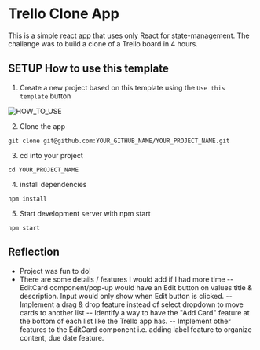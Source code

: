 # Trello Clone App

This is a simple react app that uses only React for state-management.
The challange was to build a clone of a Trello board in 4 hours.

## SETUP How to use this template

1. Create a new project based on this template using the `Use this template` button

![HOW_TO_USE](https://user-images.githubusercontent.com/20372832/77003323-70966180-695d-11ea-8abe-b362d57135f3.gif)

2. Clone the app

```
git clone git@github.com:YOUR_GITHUB_NAME/YOUR_PROJECT_NAME.git
```

3. cd into your project

```
cd YOUR_PROJECT_NAME
```

4. install dependencies

```
npm install
```

5. Start development server with npm start

```
npm start
```

## Reflection

- Project was fun to do!
- There are some details / features I would add if I had more time
  -- EditCard component/pop-up would have an Edit button on values title & description. Input would only show when Edit button is clicked.
  -- Implement a drag & drop feature instead of select dropdown to move cards to another list
  -- Identify a way to have the "Add Card" feature at the bottom of each list like the Trello app has.
  -- Implement other features to the EditCard component i.e. adding label feature to organize content, due date feature.
